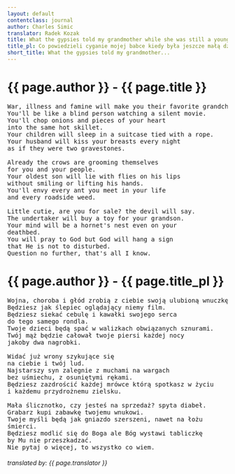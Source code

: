 ```yaml
---
layout: default
contentclass: journal
author: Charles Simic
translator: Radek Kozak
title: What the gypsies told my grandmother while she was still a young girl
title_pl: Co powiedzieli cyganie mojej babce kiedy była jeszcze małą dziewczynką
short_title: What the gypsies told my grandmother...
---
```


<h1 class="poem-title">{{ page.author }} - {{ page.title }}</h1>

<pre class="poem">
War, illness and famine will make you their favorite grandchild.
You'll be like a blind person watching a silent movie.
You'll chop onions and pieces of your heart
into the same hot skillet.
Your children will sleep in a suitcase tied with a rope.
Your husband will kiss your breasts every night
as if they were two gravestones.

Already the crows are grooming themselves
for you and your people.
Your oldest son will lie with flies on his lips
without smiling or lifting his hands.
You'll envy every ant you meet in your life
and every roadside weed.

Little cutie, are you for sale? the devil will say.
The undertaker will buy a toy for your grandson.
Your mind will be a hornet's nest even on your
deathbed.
You will pray to God but God will hang a sign
that He is not to disturbed.
Question no further, that's all I know.
</pre>

<h1 id="pl" class="poem-title">{{ page.author }} - {{ page.title_pl }}</h1>

<pre class="poem">
Wojna, choroba i głód zrobią z ciebie swoją ulubioną wnuczkę.
Będziesz jak ślepiec oglądający niemy film.
Będziesz siekać cebulę i kawałki swojego serca
do tego samego rondla.
Twoje dzieci będą spać w walizkach obwiązanych sznurami.
Twój mąż będzie całował twoje piersi każdej nocy
jakoby dwa nagrobki.

Widać już wrony szykujące się
na ciebie i twój lud.
Najstarszy syn zalegnie z muchami na wargach
bez uśmiechu, z osuniętymi rękami.
Będziesz zazdrościć każdej mrówce którą spotkasz w życiu
i każdemu przydrożnemu zielsku.

Mała ślicznotko, czy jesteś na sprzedaż? spyta diabeł.
Grabarz kupi zabawkę twojemu wnukowi.
Twoje myśli będą jak gniazdo szerszeni, nawet na łożu
śmierci.
Będziesz modlić się do Boga ale Bóg wystawi tabliczkę
by Mu nie przeszkadzać.
Nie pytaj o więcej, to wszystko co wiem.
</pre>

<h6 class="poem">translated by: {{ page.translator }}</h6>
